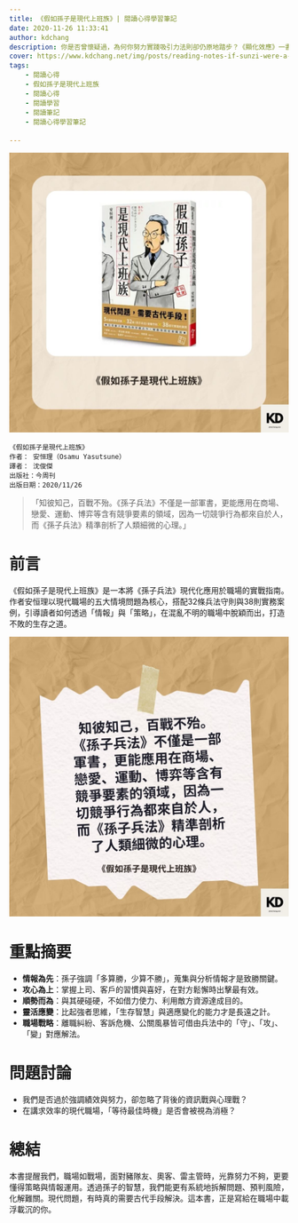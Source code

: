 ```yaml
---
title: 《假如孫子是現代上班族》| 閱讀心得學習筆記
date: 2020-11-26 11:33:41
author: kdchang
description: 你是否曾懷疑過，為何你努力實踐吸引力法則卻仍原地踏步？《顯化效應》一書由能量教練克麗絲・費拉洛所著，透過「七大祕密法則」與「九個顯化練習」，提供一套可落實於生活的「顯化指南」。本書不僅教你夢想成真，更重點在於轉化內在信念與能量狀態，真正活出由內而外的豐盛人生。
cover: https://www.kdchang.net/img/posts/reading-notes-if-sunzi-were-a-modern-office-worker-1.jpg
tags: 
    - 閱讀心得
    - 假如孫子是現代上班族
    - 閱讀心得
    - 閱讀學習
    - 閱讀筆記
    - 閱讀心得學習筆記

---
```


![](img/posts/reading-notes-if-sunzi-were-a-modern-office-worker-1.jpg)

```
《假如孫子是現代上班族》
作者： 安恒理（Osamu Yasutsune）  
譯者： 沈俊傑
出版社：今周刊  
出版日期：2020/11/26
```

> 「知彼知己，百戰不殆。《孫子兵法》不僅是一部軍書，更能應用在商場、戀愛、運動、博弈等含有競爭要素的領域，因為一切競爭行為都來自於人，而《孫子兵法》精準剖析了人類細微的心理。」

# 前言
《假如孫子是現代上班族》是一本將《孫子兵法》現代化應用於職場的實戰指南。作者安恒理以現代職場的五大情境問題為核心，搭配32條兵法守則與38則實務案例，引導讀者如何透過「情報」與「策略」，在混亂不明的職場中脫穎而出，打造不敗的生存之道。

![](img/posts/reading-notes-if-sunzi-were-a-modern-office-worker-2.jpg)

# 重點摘要
- **情報為先**：孫子強調「多算勝，少算不勝」，蒐集與分析情報才是致勝關鍵。
- **攻心為上**：掌握上司、客戶的習慣與喜好，在對方鬆懈時出擊最有效。
- **順勢而為**：與其硬碰硬，不如借力使力、利用敵方資源達成目的。
- **靈活應變**：比起強者思維，「生存智慧」與適應變化的能力才是長遠之計。
- **職場戰略**：離職糾紛、客訴危機、公關風暴皆可借由兵法中的「守」、「攻」、「變」對應解法。

# 問題討論 
- 我們是否過於強調績效與努力，卻忽略了背後的資訊戰與心理戰？
- 在講求效率的現代職場，「等待最佳時機」是否會被視為消極？

# 總結
本書提醒我們，職場如戰場，面對豬隊友、奧客、雷主管時，光靠努力不夠，更要懂得策略與情報運用。透過孫子的智慧，我們能更有系統地拆解問題、預判風險，化解難關。現代問題，有時真的需要古代手段解決。這本書，正是寫給在職場中載浮載沉的你。
